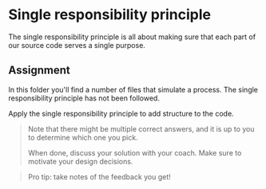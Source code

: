 # Single responsibility principle
The single responsibility principle is all about making sure that each part
of our source code serves a single purpose.

## Assignment
In this folder you'll find a number of files that simulate a process. The
single responsibility principle has not been followed.

Apply the single responsibility principle to add structure to the code.

> Note that there might be multiple correct answers, and it is up to you
> to determine which one you pick.
> 
> When done, discuss your solution with your coach. Make sure to motivate
> your design decisions.

> Pro tip: take notes of the feedback you get!

